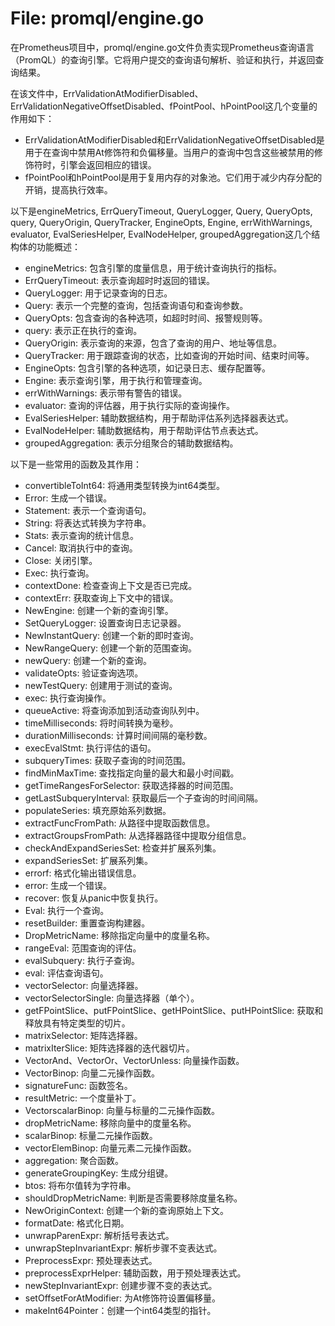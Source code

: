 # File: promql/engine.go

在Prometheus项目中，promql/engine.go文件负责实现Prometheus查询语言（PromQL）的查询引擎。它将用户提交的查询语句解析、验证和执行，并返回查询结果。

在该文件中，ErrValidationAtModifierDisabled、ErrValidationNegativeOffsetDisabled、fPointPool、hPointPool这几个变量的作用如下：
- ErrValidationAtModifierDisabled和ErrValidationNegativeOffsetDisabled是用于在查询中禁用At修饰符和负偏移量。当用户的查询中包含这些被禁用的修饰符时，引擎会返回相应的错误。
- fPointPool和hPointPool是用于复用内存的对象池。它们用于减少内存分配的开销，提高执行效率。

以下是engineMetrics, ErrQueryTimeout, QueryLogger, Query, QueryOpts, query, QueryOrigin, QueryTracker, EngineOpts, Engine, errWithWarnings, evaluator, EvalSeriesHelper, EvalNodeHelper, groupedAggregation这几个结构体的功能概述：

- engineMetrics: 包含引擎的度量信息，用于统计查询执行的指标。
- ErrQueryTimeout: 表示查询超时时返回的错误。
- QueryLogger: 用于记录查询的日志。
- Query: 表示一个完整的查询，包括查询语句和查询参数。
- QueryOpts: 包含查询的各种选项，如超时时间、报警规则等。
- query: 表示正在执行的查询。
- QueryOrigin: 表示查询的来源，包含了查询的用户、地址等信息。
- QueryTracker: 用于跟踪查询的状态，比如查询的开始时间、结束时间等。
- EngineOpts: 包含引擎的各种选项，如记录日志、缓存配置等。
- Engine: 表示查询引擎，用于执行和管理查询。
- errWithWarnings: 表示带有警告的错误。
- evaluator: 查询的评估器，用于执行实际的查询操作。
- EvalSeriesHelper: 辅助数据结构，用于帮助评估系列选择器表达式。
- EvalNodeHelper: 辅助数据结构，用于帮助评估节点表达式。
- groupedAggregation: 表示分组聚合的辅助数据结构。

以下是一些常用的函数及其作用：

- convertibleToInt64: 将通用类型转换为int64类型。
- Error: 生成一个错误。
- Statement: 表示一个查询语句。
- String: 将表达式转换为字符串。
- Stats: 表示查询的统计信息。
- Cancel: 取消执行中的查询。
- Close: 关闭引擎。
- Exec: 执行查询。
- contextDone: 检查查询上下文是否已完成。
- contextErr: 获取查询上下文中的错误。
- NewEngine: 创建一个新的查询引擎。
- SetQueryLogger: 设置查询日志记录器。
- NewInstantQuery: 创建一个新的即时查询。
- NewRangeQuery: 创建一个新的范围查询。
- newQuery: 创建一个新的查询。
- validateOpts: 验证查询选项。
- newTestQuery: 创建用于测试的查询。
- exec: 执行查询操作。
- queueActive: 将查询添加到活动查询队列中。
- timeMilliseconds: 将时间转换为毫秒。
- durationMilliseconds: 计算时间间隔的毫秒数。
- execEvalStmt: 执行评估的语句。
- subqueryTimes: 获取子查询的时间范围。
- findMinMaxTime: 查找指定向量的最大和最小时间戳。
- getTimeRangesForSelector: 获取选择器的时间范围。
- getLastSubqueryInterval: 获取最后一个子查询的时间间隔。
- populateSeries: 填充原始系列数据。
- extractFuncFromPath: 从路径中提取函数信息。
- extractGroupsFromPath: 从选择器路径中提取分组信息。
- checkAndExpandSeriesSet: 检查并扩展系列集。
- expandSeriesSet: 扩展系列集。
- errorf: 格式化输出错误信息。
- error: 生成一个错误。
- recover: 恢复从panic中恢复执行。
- Eval: 执行一个查询。
- resetBuilder: 重置查询构建器。
- DropMetricName: 移除指定向量中的度量名称。
- rangeEval: 范围查询的评估。
- evalSubquery: 执行子查询。
- eval: 评估查询语句。
- vectorSelector: 向量选择器。
- vectorSelectorSingle: 向量选择器（单个）。
- getFPointSlice、putFPointSlice、getHPointSlice、putHPointSlice: 获取和释放具有特定类型的切片。
- matrixSelector: 矩阵选择器。
- matrixIterSlice: 矩阵选择器的迭代器切片。
- VectorAnd、VectorOr、VectorUnless: 向量操作函数。
- VectorBinop: 向量二元操作函数。
- signatureFunc: 函数签名。
- resultMetric: 一个度量补丁。
- VectorscalarBinop: 向量与标量的二元操作函数。
- dropMetricName: 移除向量中的度量名称。
- scalarBinop: 标量二元操作函数。
- vectorElemBinop: 向量元素二元操作函数。
- aggregation: 聚合函数。
- generateGroupingKey: 生成分组键。
- btos: 将布尔值转为字符串。
- shouldDropMetricName: 判断是否需要移除度量名称。
- NewOriginContext: 创建一个新的查询原始上下文。
- formatDate: 格式化日期。
- unwrapParenExpr: 解析括号表达式。
- unwrapStepInvariantExpr: 解析步骤不变表达式。
- PreprocessExpr: 预处理表达式。
- preprocessExprHelper: 辅助函数，用于预处理表达式。
- newStepInvariantExpr: 创建步骤不变的表达式。
- setOffsetForAtModifier: 为At修饰符设置偏移量。
- makeInt64Pointer：创建一个int64类型的指针。

